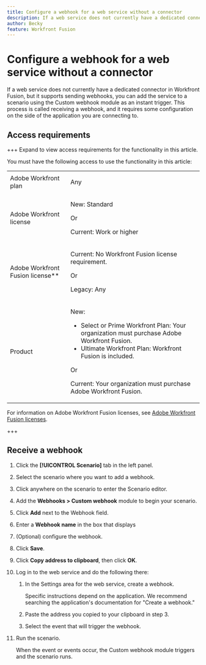 ```yaml
---
title: Configure a webhook for a web service without a connector
description: If a web service does not currently have a dedicated connector in Workfront Fusion, but it supports sending webhooks, you can add the service to a scenario using the Custom webhook module as an instant trigger.
author: Becky
feature: Workfront Fusion
---
```

# Configure a webhook for a web service without a connector

If a web service does not currently have a dedicated connector in Workfront Fusion, but it supports sending webhooks, you can add the service to a scenario using the Custom webhook module as an instant trigger. This process is called receiving a webhook, and it requires some configuration on the side of the application you are connecting to.

## Access requirements

+++ Expand to view access requirements for the functionality in this article.

You must have the following access to use the functionality in this article:

<table style="table-layout:auto">
 <col> 
 <col> 
 <tbody> 
  <tr> 
   <td role="rowheader">Adobe Workfront plan</td> 
   <td> <p>Any</p> </td> 
  </tr> 
  <tr data-mc-conditions=""> 
   <td role="rowheader">Adobe Workfront license</td> 
   <td> <p>New: Standard</p><p>Or</p><p>Current: Work or higher</p> </td> 
  </tr> 
  <tr> 
   <td role="rowheader">Adobe Workfront Fusion license**</td> 
   <td>
   <p>Current: No Workfront Fusion license requirement.</p>
   <p>Or</p>
   <p>Legacy: Any </p>
   </td> 
  </tr> 
  <tr> 
   <td role="rowheader">Product</td> 
   <td>
   <p>New:</p> <ul><li>Select or Prime Workfront Plan: Your organization must purchase Adobe Workfront Fusion.</li><li>Ultimate Workfront Plan: Workfront Fusion is included.</li></ul>
   <p>Or</p>
   <p>Current: Your organization must purchase Adobe Workfront Fusion.</p>
   </td> 
  </tr>
 </tbody> 
</table>

<!--For more detail about the information in this table, see [Access requirements in Workfront documentation](/help/quicksilver/administration-and-setup/add-users/access-levels-and-object-permissions/access-level-requirements-in-documentation.md).-->

For information on Adobe Workfront Fusion licenses, see [Adobe Workfront Fusion licenses](/help/workfront-fusion/set-up-and-manage-workfront-fusion/licensing-operations-overview/license-automation-vs-integration.md).

+++

## Receive a webhook

1. Click the **[!UICONTROL Scenario]** tab in the left panel.
1. Select the scenario where you want to add a webhook.
1. Click anywhere on the scenario to enter the Scenario editor.
1. Add the **Webhooks > Custom webhook** module to begin your scenario.
1. Click **Add** next to the Webhook field.
1. Enter a **Webhook name** in the box that displays
1. (Optional) configure the webhook. 

   <!--For instructions, see [Webhooks]().-->
   
1. Click **Save**.

1. Click **Copy address to clipboard**, then click **OK**.

1. Log in to the web service and do the following there:

   1. In the Settings area for the web service, create a webhook.

      Specific instructions depend on the application. We recommend searching the application's documentation for "Create a webhook."
   1. Paste the address you copied to your clipboard in step 3.
   1. Select the event that will trigger the webhook.

1. Run the scenario.

   When the event or events occur, the Custom webhook module triggers and the scenario runs.
